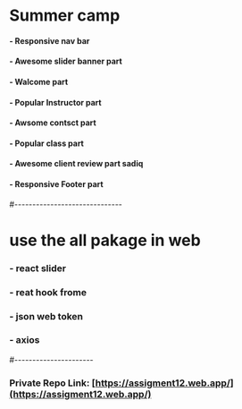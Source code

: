 # Summer camp
#### - Responsive nav bar 
#### - Awesome slider banner part
#### - Walcome part
#### - Popular Instructor part
#### - Awsome contsct part
#### - Popular class part
#### - Awesome client review part sadiq
#### - Responsive Footer part

#------------------------------

# use the all pakage in web
### - react slider
### - reat hook frome
### - json web token
### - axios

#----------------------

### Private Repo Link: [https://assigment12.web.app/](https://assigment12.web.app/)